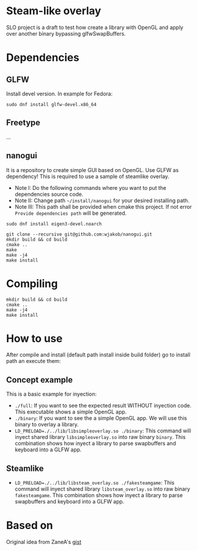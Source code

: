 # Steam-like overlay

SLO project is a draft to test how create a library with OpenGL and apply over another binary bypassing glfwSwapBuffers.

# Dependencies

## GLFW

Install devel version. In example for Fedora:

```
sudo dnf install glfw-devel.x86_64
```

## Freetype

...

## nanogui

It is a repository to create simple GUI based on OpenGL. Use GLFW as dependency! This is required to use a sample of steamlike overlay.

* Note I: Do the following commands where you want to put the dependencies source code.
* Note II: Change path ```~/install/nanogui``` for your desired installing path.
* Note III: This path shall be provided when cmake this project. If not error ```Provide dependencies path``` will be generated.

```
sudo dnf install eigen3-devel.noarch 
```

```
git clone --recursive git@github.com:wjakob/nanogui.git
mkdir build && cd build
cmake ..
make
make -j4
make install
```

# Compiling

```
mkdir build && cd build
cmake ..
make -j4
make install
```

# How to use

After compile and install (default path install inside build folder) go to install path an execute them:

## Concept example

This is a basic example for inyection:

* ```./full```: If you want to see the expected result WITHOUT inyection code. This executable shows a simple OpenGL app.
* ```./binary```: If you want to see the a simple OpenGL app. We will use this binary to overlay a library.
* ```LD_PRELOAD=./../lib/libsimpleoverlay.so ./binary```: This command will inyect shared library ```libsimpleoverlay.so``` into raw binary ```binary```. This combination shows how inyect a library to parse swapbuffers and keyboard into a GLFW app.

## Steamlike

* ```LD_PRELOAD=./../lib/libsteam_overlay.so ./fakesteamgame```: This command will inyect shared library ```libsteam_overlay.so``` into raw binary ```fakesteamgame```. This combination shows how inyect a library to parse swapbuffers and keyboard into a GLFW app.


# Based on

Original idea from ZaneA's [gist](https://gist.github.com/ZaneA/4305411)
